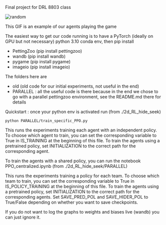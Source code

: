 Final project for DRL 8803 class

![random](https://github.com/user-attachments/assets/cb374134-8b6e-4ddc-b5e7-3dc3f8f8cd28)


This GIF is an example of our agents playing the game

The easiest way to get our code running is to have a PyTorch (ideally on GPU but not necessary) python 3.10 conda env, then pip install
 - PettingZoo (pip install pettingzoo)
 - wandb (pip install wandb)
 - pygame (pip install pygame)
 - imageio (pip install imageio)


The folders here are
 - old (old code for our initial experiments, not useful in the end)
 - PARALLEL : all the useful code is there because in the end we chose to go with a parallel pettingzoo environment, see the README.md there for details


Quickstart : once your python env is activated run (from ./2d_RL_hide_seek)

```python PARALLEL/train_specific_PPO.py```

This runs the experiments training each agent with an independent policy. To choose which agent to train, you can set the corresponding variable to True in IS_TRAINING at the beginning of this file.
To train the agents using a pretrained policy, set INITIALIZATION to the correct path for the corresponding agent.

To train the agents with a shared policy, you can run the notebook PPO_centralized.ipynb (from ./2d_RL_hide_seek/PARALLEL)

This runs the experiments training a policy for each team. To choose which team to train, you can set the corresponding variable to True in IS_POLICY_TRAINING at the beginning of this file.
To train the agents using a pretrained policy, set INITIALIZATION to the correct path for the corresponding agents.
Set SAVE_PRED_POL and SAVE_HIDER_POL to True/False depending on whether you want to save checkpoints.

If you do not want to log the graphs to weights and biases live (wandb) you can just ignore it.

